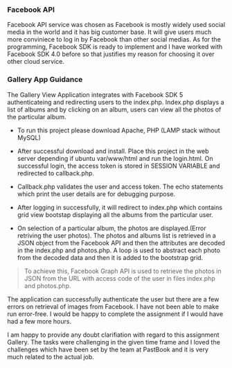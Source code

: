 ### Facebook API

Facebook API service was chosen as Facebook is mostly widely used social media in the world and it has big customer base. It will give users much more conviniece to log in by Facebook than other social medias. As for the programming, Facebook SDK is ready to implement and I have worked with Facebook SDK 4.0 before so that justifies my reason for choosing it over other cloud service.



### Gallery App Guidance 

The Gallery View Application integrates with Facebook SDK 5 authenticateing and redirecting users to the index.php. Index.php displays a list of albums and by clicking on an album, users can view all the photos of the particular album.



- To run this project please download Apache, PHP (LAMP stack without MySQL)

- After successful download and install. Place this project in the web server depending if ubuntu var/www/html and run the login.html. On successful login, the access token is stored in SESSION VARIABLE and redirected to callback.php.

- Callback.php validates the user and access token. The echo statements which print the user details are for debugging purpose.

- After logging in successfully, it will redirect to index.php which contains grid view bootstap displaying all the albums from the particular user. 

- On selection of a particular album, the photos are displayed.(Error retriving the user photos). The photos and albums list is retrieved in a JSON object from the Facebook API and then the attributes are decoded in the index.php and photos.php. A loop is used to abstract each photo from the decoded data and then it is added to the bootstrap grid.

> To achieve this, Facebook Graph API is used to retrieve the photos in JSON from the URL with access code of the user in files index.php and photos.php.



The application can successfully authenticate the user but there are a few errors on retrieval of images from Facebook. I have not been able to make run error-free. I would be happy to complete the assignment if I would have had a few more hours.



I am happy to provide any doubt clarifiation with regard to this assignment Gallery. The tasks were challenging in the given time frame and I loved the challenges which have been set by the team at PastBook and it is very much related to the actual job.














































